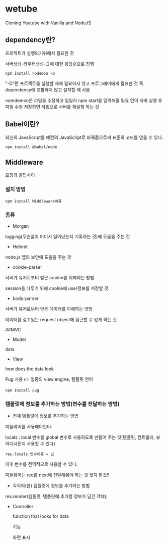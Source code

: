 # wetube

Cloning Youtube with Vanilla and NodeJS

## dependency란?

프로젝트가 실행되기위해서 필요한 것

서버생성-라우터생성-그에 대한 응답순으로 진행

`npm install nodemon -D`

"-D"란 프로젝트를 실행할 때에 필요하지 않고 프로그래머에게 필요한 것
즉 dependency에 포함하지 않고 설치할 때 사용

nomdemon은 파일을 수정하고 일일히 npm start를 입력해줄 필요 없이 서버 실행 후 파일 수정 저장하면 자동으로 서버를 재실행 하는 것

## Babel이란?

최신의 JavaScript를 예전의 JavaScript로 바꿔줌으로써 표준의 코드를 얻을 수 있다.

`npm install @babel/node`

## Middleware

요청과 응답사이

### 설치 방법

`npm install Middleware이름`

### 종류

- Morgan

logging(무슨일이 어디서 일어났는지 기록하는 것)에 도움을 주는 것

- Helmet

node.js 앱의 보안에 도움을 주는 것

- cookie-parser

서버가 유저로부터 받은 cookie를 이해하는 방법

session을 다루기 위해 cookie에 user정보를 저장할 것

- body-parser

서버가 유저로부터 받은 데이터를 이해하는 방법

데이터를 갖고있는 request object에 접근할 수 있게 하는 것

##MVC

- Model

data

- View

how does the data look

Pug 사용 👉 일종의 view engine, 템플릿 언어

`npm install pug`

### 템플릿에 정보를 추가하는 방법(변수를 전달하는 방법)

- 전체 템플릿에 정보를 추가하는 방법

미들웨어를 사용해야한다.

locals : local 변수를 global 변수로 사용하도록 만들어 주는 것(템플릿, 컨트롤러, 뷰 어디서든지 사용할 수 있다)

`res.locals.변수이름 = 값`

이후 변수를 전역적으로 사용할 수 있다.

미들웨어는 req를 next에 전달해줘야 하는 것 잊지 말것!!

- 각각의(한) 템플릿에 정보를 추가하는 방법

res.render(템플릿, 템플릿에 추가할 정보가 담긴 객체);

- Controller

  function that looks for data

  기능

  화면 표시
